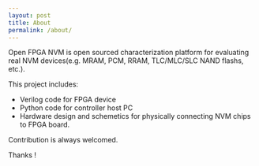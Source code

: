 ```yaml
---
layout: post
title: About
permalink: /about/
---
```


Open FPGA NVM is open sourced characterization platform for evaluating real NVM devices(e.g. MRAM, PCM, RRAM, TLC/MLC/SLC NAND flashs, etc.).

This project includes:

- Verilog code for FPGA device
- Python code for controller host PC
- Hardware design and schemetics for physically connecting NVM chips to FPGA board.


Contribution is always welcomed.

Thanks !
